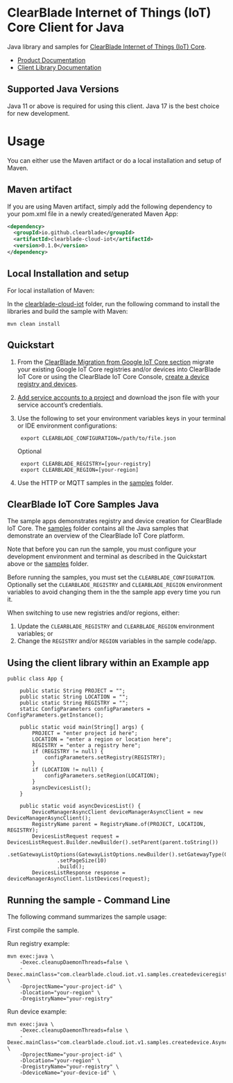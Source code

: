 # ClearBlade Internet of Things (IoT) Core Client for Java

Java library and samples for [ClearBlade Internet of Things (IoT) Core][product-docs].

- [Product Documentation][product-docs]
- [Client Library Documentation][javasdk]

## Supported Java Versions

Java 11 or above is required for using this client. Java 17 is the best choice for new development.

# Usage

You can either use the Maven artifact or do a local installation and setup of Maven.

## Maven artifact

If you are using Maven artifact, simply add the following dependency to your pom.xml file in a newly created/generated Maven App:

```xml
<dependency>
  <groupId>io.github.clearblade</groupId>
  <artifactId>clearblade-cloud-iot</artifactId>
  <version>0.1.0</version>
</dependency>
```

## Local Installation and setup

For local installation of Maven:

In the [clearblade-cloud-iot](./clearblade-cloud-iot) folder, run the following command to install the libraries and build the sample with
Maven:

    mvn clean install

## Quickstart

1. From the [ClearBlade Migration from Google IoT Core section](https://clearblade.atlassian.net/wiki/spaces/IC/pages/2202664969/Migration+from+Google+IoT+Core)
   migrate your existing Google IoT Core registries and/or devices into ClearBlade IoT Core or using the
   ClearBlade IoT Core Console, [create a device registry and devices](https://clearblade.atlassian.net/wiki/spaces/IC/pages/2202206388/Creating+registries+and+devices).

2. [Add service accounts to a project](https://clearblade.atlassian.net/wiki/spaces/IC/pages/2240675843/Add+service+accounts+to+a+project) and download the json file with your service
   account’s credentials.

3. Use the following to set your environment variables keys in your terminal or IDE environment configurations:

   ```
    export CLEARBLADE_CONFIGURATION=/path/to/file.json
   ```

   Optional

   ```
    export CLEARBLADE_REGISTRY=[your-registry]
    export CLEARBLADE_REGION=[your-region]
   ```

4. Use the HTTP or MQTT samples in the [samples](./clearblade-cloud-iot/samples) folder.

## ClearBlade IoT Core Samples Java

The sample apps demonstrates registry and device creation for ClearBlade IoT Core. The [samples](./clearblade-cloud-iot/samples) folder contains all the Java samples that demonstrate an overview of the ClearBlade IoT Core platform.

Note that before you can run the sample, you must configure your development environment
and terminal as described in the Quickstart above or the [samples](./clearblade-cloud-iot/samples) folder.

Before running the samples, you must set the `CLEARBLADE_CONFIGURATION`. Optionally set the `CLEARBLADE_REGISTRY` and
`CLEARBLADE_REGION` environment variables to avoid changing them in the the sample app every time you run it.

When switching to use new registries and/or regions, either:

1. Update the `CLEARBLADE_REGISTRY` and `CLEARBLADE_REGION` environment variables; or
2. Change the `REGISTRY` and/or `REGION` variables in the sample code/app.

## Using the client library within an Example app

```
public class App {

	public static String PROJECT = "";
	public static String LOCATION = "";
	public static String REGISTRY = "";
	static ConfigParameters configParameters = ConfigParameters.getInstance();

	public static void main(String[] args) {
		PROJECT = "enter project id here";
		LOCATION = "enter a region or location here";
		REGISTRY = "enter a registry here";
		if (REGISTRY != null) {
			configParameters.setRegistry(REGISTRY);
		}
		if (LOCATION != null) {
			configParameters.setRegion(LOCATION);
		}
		asyncDevicesList();
	}

	public static void asyncDevicesList() {
		DeviceManagerAsyncClient deviceManagerAsyncClient = new DeviceManagerAsyncClient();
		RegistryName parent = RegistryName.of(PROJECT, LOCATION, REGISTRY);
		DevicesListRequest request = DevicesListRequest.Builder.newBuilder().setParent(parent.toString())
				.setGatewayListOptions(GatewayListOptions.newBuilder().setGatewayType(GatewayType.NON_GATEWAY).build())
				.setPageSize(10)
				.build();
		DevicesListResponse response = deviceManagerAsyncClient.listDevices(request);
```

## Running the sample - Command Line

The following command summarizes the sample usage:

First compile the sample.

Run registry example:

    mvn exec:java \
    	-Dexec.cleanupDaemonThreads=false \
        -Dexec.mainClass="com.clearblade.cloud.iot.v1.samples.createdeviceregistry.SyncCreateDeviceRegistry" \
    	-DprojectName="your-project-id" \
    	-Dlocation="your-region" \
    	-DregistryName="your-registry"

Run device example:

    mvn exec:java \
    	-Dexec.cleanupDaemonThreads=false \
        -Dexec.mainClass="com.clearblade.cloud.iot.v1.samples.createdevice.AsyncCreateDevice" \
    	-DprojectName="your-project-id" \
    	-Dlocation="your-region" \
    	-DregistryName="your-registry" \
    	-DdeviceName="your-device-id" \

[product-docs]: https://clearblade.atlassian.net/wiki/spaces/IC/overview
[javasdk]: https://clearblade.atlassian.net/wiki/spaces/IC/pages/2231173185/Java
